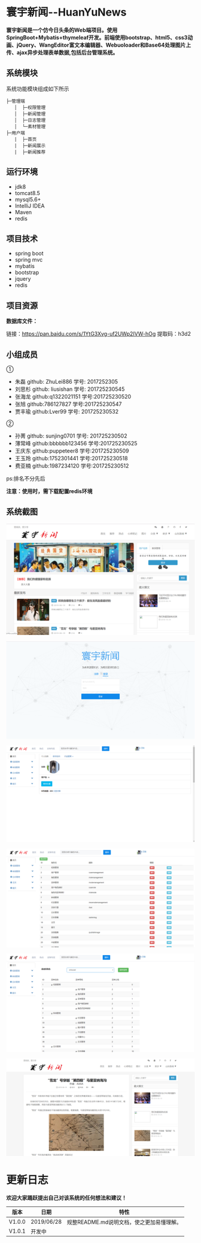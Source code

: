 # 寰宇新闻--HuanYuNews

**寰宇新闻是一个仿今日头条的Web端项目。使用SpringBoot+Mybatis+thymeleaf开发。前端使用bootstrap、html5、css3动画、jQuery、WangEditor富文本编辑器、Webuoloader和Base64处理图片上传、ajax异步处理表单数据,包括后台管理系统。**

## 系统模块

系统功能模块组成如下所示

```
├─管理端
   │  ├─权限管理
   │  ├─新闻管理
   │  ├─日志管理
   │  └─素材管理
├─用户端
   |  ├─首页
   |  ├─新闻展示
   |  ├─新闻推荐
```

## 运行环境

- jdk8
- tomcat8.5
- mysql5.6+
- IntelliJ IDEA
- Maven
- redis

## 项目技术

- spring boot
- spring mvc
- mybatis
- bootstrap
- jquery
- redis

## 项目资源

**数据库文件：** 

链接：https://pan.baidu.com/s/1YtG3Xvg-uf2UWp2IVW-hOg
提取码：h3d2



## 小组成员
①
- 朱磊 github: ZhuLei886 学号: 2017252305
- 刘思杉 github: liusishan 学号: 201725230545
- 张海龙 github:q1322021151 学号:201725230520
- 张旭 github:786127827 学号:201725230547
- 贾丰瑜  github:Lver99 学号: 201725230532

②
- 孙菁 github: sunjing0701 学号: 201725230502
- 薄常峰 github:bbbbbb123456 学号:201725230525
- 王庆东  github:puppeteer8   学号:201725230509
- 王玉玲   github:1752301441  学号:201725230518
- 费亚楠   github:1987234120    学号:201725230512

ps:排名不分先后










**注意：使用时，需下载配置redis环境**

## 系统截图

![](img/001.png)

![](img/2.png)

![4](img/3.png)

![](img/4.png)

![](img/5.png)

![](img/6.png)



# 更新日志

**欢迎大家踊跃提出自己对该系统的任何想法和建议！**

| 版本   | 日期       | 特性                                      |
| ------ | ---------- | ----------------------------------------- |
| V1.0.0 | 2019/06/28 | 规整README.md说明文档，使之更加易懂理解。 |
| V1.0.1 | 开发中     |                                           |